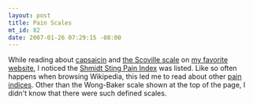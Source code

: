 ```yaml
--- 
layout: post
title: Pain Scales
mt_id: 82
date: 2007-01-26 07:29:15 -08:00
---
```

While reading about [capsaicin](http://en.wikipedia.org/wiki/Capsaicin) and [the Scoville scale](http://en.wikipedia.org/wiki/Scoville_scale) on [my favorite website](http://en.wikipedia.org), I noticed the [Shmidt Sting Pain Index](http://en.wikipedia.org/wiki/Schmidt_Sting_Pain_Index) was listed.  Like so often happens when browsing Wikipedia, this led me to read about other [pain indices](http://en.wikipedia.org/wiki/Pain_scale).  Other than the Wong-Baker scale shown at the top of the page, I didn't know that there were such defined scales.
